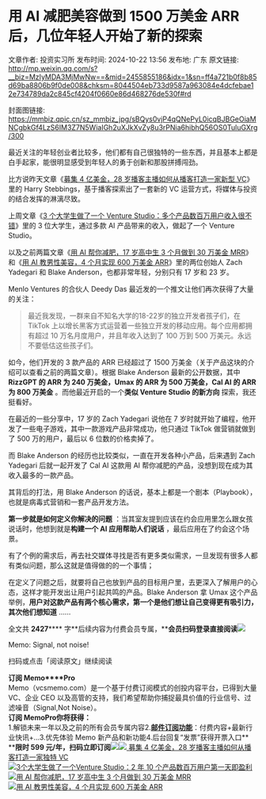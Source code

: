 # 用 AI 减肥美容做到 1500 万美金 ARR 后，几位年轻人开始了新的探索

文章作者: 投资实习所
发布时间: 2024-10-22 13:56
发布地: 广东
原文链接: http://mp.weixin.qq.com/s?__biz=MzIyMDA3MjMwNw==&mid=2455855186&idx=1&sn=ff4a721b0f8b85d69ba8806b9f0de008&chksm=8044504eb733d9587a963084e4dcfebae12e734789da2c845cf4204f0660e86d468276de530f#rd

封面图链接: https://mmbiz.qpic.cn/sz_mmbiz_jpg/sBQys0vjP4qQNePyL0icqBJBGeOiaMNCgbkGf4LzS6IM3Z7N5WiaIGh2uXJkXvZy8u3rPNia6hibhQ56OS0TuluGXrg/300

最近关注的年轻创业者比较多，他们都有自己很独特的一些东西，并且基本上都是白手起家，能很明显感受到年轻人的勇于创新和那股拼搏闯劲。

比方说昨天文章《[募集 4 亿美金，28 岁播客主播如何从播客打造一家新型
VC](http://mp.weixin.qq.com/s?__biz=MzIyMDA3MjMwNw==&mid=2455855175&idx=1&sn=687e169f470e8bb7d168edb3482bd815&chksm=8044505bb733d94d0f557a3e31020a08ca03731f84f7c8f80b183e37ea9c210e3e40a639edf4&scene=21#wechat_redirect)》里的
Harry Stebbings，基于播客探索出了一套新的 VC 运营方式，将媒体与投资的结合发挥的淋漓尽致。

上周文章《[3 个大学生做了一个 Venture
Studio：多个产品数百万用户收入很不错](http://mp.weixin.qq.com/s?__biz=MzIyMDA3MjMwNw==&mid=2455855139&idx=1&sn=be53c9ed8d3ada726c9a1621a5d6f017&chksm=8044503fb733d92908e40c56c591ea9baf6e5906c8cccd139ba7ae1b1a1a412a59cbf4726349&scene=21#wechat_redirect)》里的
3 位大学生，通过多款 AI 产品带来的收入，做起了一个 Venture Studio。

以及之前两篇文章《[用 AI 帮你减肥，17 岁高中生 3 个月做到 30 万美金
MRR](http://mp.weixin.qq.com/s?__biz=MzIyMDA3MjMwNw==&mid=2455854460&idx=1&sn=4417ab602e52c07f6f5e0fb514b93661&chksm=80446d60b733e476e46eecab8835a345705d5a71f15c2ba3c03261df09553d176173e024b8b2&scene=21#wechat_redirect)》和《[用
AI 教男性美容，4 个月实现 600 万美金
ARR](http://mp.weixin.qq.com/s?__biz=MzIyMDA3MjMwNw==&mid=2455853803&idx=1&sn=ca65e6937688e81bc7ad3605bda00663&chksm=80446af7b733e3e1003b52e815b29ee391c8340d9b574d1b9c626e56f7da33c6e36f71398e18&scene=21#wechat_redirect)》里的两位创始人
Zach Yadegari 和 Blake Anderson，也都非常年轻，分别只有 17 岁和 23 岁。

Menlo Ventures 的合伙人 Deedy Das 最近发的一个推文让他们再次获得了大量的关注：

> 最近我发现，一群来自不知名大学的18-22岁的独立开发者孩子们，在 TikTok 上以增长黑客方式运营着一些独立开发的移动应用。每个应用都拥有超过 10
> 万名月度用户，并且年收入达到了 100 万到 500 万美元。永远不要低估这些孩子们。

如今，他们开发的 3 款产品的 ARR 已经超过了 1500 万美金（关于产品这块的介绍可以查看之前的两篇文章）。根据 Blake Anderson
最新的公开数据，其中 **RizzGPT 的 ARR 为 240 万美金，Umax 的 ARR 为 500 万美金，Cal AI 的 ARR 为 800
万美金** 。而他最近开启的一个**类似 Venture Studio 的新方向** 探索，我还挺看好。

在最近的一些分享中，17 岁的 Zach Yadegari 说他在 7 岁时就开始了编程，他开发了一些电子游戏，其中一款游戏产品非常成功，他只通过
TikTok 做营销就做到了 500 万的用户，最后以 6 位数的价格卖掉了。

而 Blake Anderson 的经历也比较类似，一直在开发各种小产品，后来遇到 Zach Yadegari 后就一起开发了 Cal AI 这款用 AI
帮你减肥的产品，没想到现在成为其收入最多的一款产品。

其背后的打法，用 Blake Anderson 的话说，基本上都是一个剧本（Playbook），也就是病毒式营销和一套产品开发方法。

**第一步就是如何定义你解决的问题** ：当其室友提到应该在约会应用里怎么跟女孩说话时，他想到就是**构建一个 AI 应用帮助人们说话**
，最后应用在了约会这个场景。

有了个例的需求后，再去社交媒体寻找是否有更多类似需求，一旦发现有很多人都有类似问题，那么这就是值得做的的一个事情；

在定义了问题之后，就要将自己也放到产品的目标用户里，去更深入了解用户的心态，这样才能开发出让用户引起共鸣的产品。Blake Anderson 拿 Umax
这个产品举例，**用户对这款产品有两个核心需求，第一个是他们想让自己变得更有吸引力，其次他们想知道** ……

全文共 **2427******
字**后续内容为付费会员专属，****会员扫码登录直接阅读**![](https://mmbiz.qpic.cn/sz_mmbiz_png/sBQys0vjP4qQNePyL0icqBJBGeOiaMNCgb6fBzfHgo4cwXb1vKR2Fnibff4KMsE3lYHYEQpGzH8S05wMvALpPR0QA/640?wx_fmt=png&from=appmsg)  

Memo: Signal, not noise!

扫码或点击「阅读原文」继续阅读

**订阅 Memo****Pro**  
Memo（vcsmemo.com）是一个基于付费订阅模式的创投内容平台，已得到大量 VC、企业 CEO
以及高管的支持，我们希望帮助你捕捉最具价值的行业信号、过滤噪音（Signal,Not Noise）。  
**订阅 Memo****Pro****你将获得：**  
1.解锁未来一年以及之前的所有会员专属内容2.[**邮件订阅功能**](http://mp.weixin.qq.com/s?__biz=MzIyMDA3MjMwNw==&mid=2455853781&idx=1&sn=b6f8e3ddc87e9531f3f8c3e9cd98bd9f&chksm=80446ac9b733e3df93b89c17e905182bda7f4d132f3ac468961dfd70badeb92b9fcdf9f7083b&scene=21#wechat_redirect)：付费内容+最新行业快讯+...3.优先体验
Memo 新产品和新功能4.后台回复“发票”获得开票入口**  
****限时 599
元/年，扫码立即订阅**![](https://mmbiz.qpic.cn/mmbiz_png/mrJibAziaMQhQGoNHniac6wGOyRe172dlS0HCYicyjiaCTtly2pULIz6YPNsXeRjoQFSuDYezsia4ibhbAc1X3GKtVRyw/640?wx_fmt=png&wxfrom=5&wx_lazy=1&wx_co=1)[![](https://mmbiz.qpic.cn/sz_mmbiz_jpg/sBQys0vjP4oScaicNxb1e2eIUoNnnFrbKoqMXImL3EmQlZ3z7icaOv2TMQBiaqCyeGxOxfqXUceiahLh2l5LgKt49w/640?wx_fmt=jpeg)
募集 4 亿美金，28 岁播客主播如何从播客打造一家独特
VC](https://mp.weixin.qq.com/s?__biz=MzIyMDA3MjMwNw==&mid=2455855175&idx=1&sn=687e169f470e8bb7d168edb3482bd815&chksm=8044505bb733d94d0f557a3e31020a08ca03731f84f7c8f80b183e37ea9c210e3e40a639edf4&scene=21#wechat_redirect)  
[![](https://mmbiz.qpic.cn/sz_mmbiz_jpg/sBQys0vjP4qkISMhlicQiaq8r7GXibB1JcMn3ScwKzbhDj5Tb3PWOwmP6rowjpbFSicxDfzgZLEnavy4K3eCsCaGicw/640?wx_fmt=jpeg)3个大学生做了一个Venture
Studio：2 年 10
个产品数百万用户第一天即盈利](https://mp.weixin.qq.com/s?__biz=MzIyMDA3MjMwNw==&mid=2455855139&idx=1&sn=be53c9ed8d3ada726c9a1621a5d6f017&chksm=8044503fb733d92908e40c56c591ea9baf6e5906c8cccd139ba7ae1b1a1a412a59cbf4726349&scene=21#wechat_redirect)  
[![](https://mmbiz.qpic.cn/sz_mmbiz_jpg/sBQys0vjP4qrdnSyianlmXXsIofiaOh5IWmgG86gCUCcqMEWV9CO4Tlibo4ZTFwL0DwEdSUa7dibhgoiaicmIJPx8GWw/640?wx_fmt=jpeg)用
AI 帮你减肥，17 岁高中生 3 个月做到 30 万美金
MRR](https://mp.weixin.qq.com/s?__biz=MzIyMDA3MjMwNw==&mid=2455854460&idx=1&sn=4417ab602e52c07f6f5e0fb514b93661&chksm=80446d60b733e476e46eecab8835a345705d5a71f15c2ba3c03261df09553d176173e024b8b2&scene=21#wechat_redirect)  
[![](https://mmbiz.qpic.cn/sz_mmbiz_jpg/sBQys0vjP4oGiae6Mg3EFYxcXicSy5Vjj5OtyicMyYxJDdtiaia0qjLPHrNqaeDc8KazQWDmZgkDnqGQDowstGNrzyA/640?wx_fmt=jpeg)用
AI 教男性美容，4 个月实现 600 万美金
ARR](https://mp.weixin.qq.com/s?__biz=MzIyMDA3MjMwNw==&mid=2455853803&idx=1&sn=ca65e6937688e81bc7ad3605bda00663&chksm=80446af7b733e3e1003b52e815b29ee391c8340d9b574d1b9c626e56f7da33c6e36f71398e18&scene=21#wechat_redirect)

  

